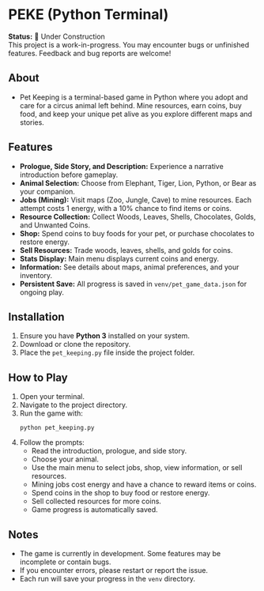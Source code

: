 # PEKE (Python Terminal)

**Status:** 🚧 Under Construction  
This project is a work-in-progress. You may encounter bugs or unfinished features. Feedback and bug reports are welcome!

## About
- Pet Keeping is a terminal-based game in Python where you adopt and care for a circus animal left behind. Mine resources, earn coins, buy food, and keep your unique pet alive as you explore different maps and stories.

## Features
- **Prologue, Side Story, and Description:** Experience a narrative introduction before gameplay.
- **Animal Selection:** Choose from Elephant, Tiger, Lion, Python, or Bear as your companion.
- **Jobs (Mining):** Visit maps (Zoo, Jungle, Cave) to mine resources. Each attempt costs 1 energy, with a 10% chance to find items or coins.
- **Resource Collection:** Collect Woods, Leaves, Shells, Chocolates, Golds, and Unwanted Coins.
- **Shop:** Spend coins to buy foods for your pet, or purchase chocolates to restore energy.
- **Sell Resources:** Trade woods, leaves, shells, and golds for coins.
- **Stats Display:** Main menu displays current coins and energy.
- **Information:** See details about maps, animal preferences, and your inventory.
- **Persistent Save:** All progress is saved in `venv/pet_game_data.json` for ongoing play.

## Installation
1. Ensure you have **Python 3** installed on your system.
2. Download or clone the repository.
3. Place the `pet_keeping.py` file inside the project folder.

## How to Play
1. Open your terminal.
2. Navigate to the project directory.
3. Run the game with:
   ```
   python pet_keeping.py
   ```
4. Follow the prompts:
   - Read the introduction, prologue, and side story.
   - Choose your animal.
   - Use the main menu to select jobs, shop, view information, or sell resources.
   - Mining jobs cost energy and have a chance to reward items or coins.
   - Spend coins in the shop to buy food or restore energy.
   - Sell collected resources for more coins.
   - Game progress is automatically saved.

## Notes
- The game is currently in development. Some features may be incomplete or contain bugs.
- If you encounter errors, please restart or report the issue.
- Each run will save your progress in the `venv` directory.
